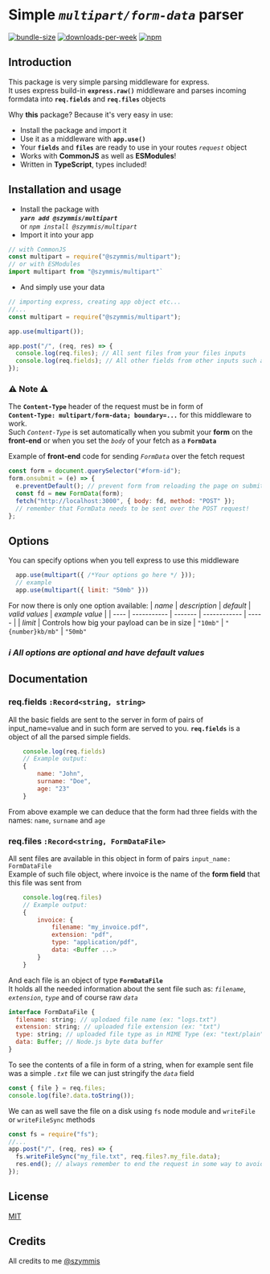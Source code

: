 # Simple _`multipart/form-data`_ parser

[![bundle-size](https://img.shields.io/bundlephobia/minzip/vite-express)](https://www.npmjs.org/package/vite-express)
[![downloads-per-week](https://img.shields.io/npm/dt/@szymmis/multipart?color=success)](https://www.npmjs.org/package/@szymmis/multipart)
[![npm](https://img.shields.io/npm/v/@szymmis/multipart?color=purple)](https://www.npmjs.org/package/@szymmis/multipart)

## Introduction

This package is very simple parsing middleware for express. \
It uses express build-in **`express.raw()`** middleware and parses incoming formdata into **`req.fields`** and **`req.files`** objects

Why **this** package? Because it's very easy in use:

- Install the package and import it
- Use it as a middleware with **`app.use()`**
- Your **`fields`** and **`files`** are ready to use in your routes *`request`* object
- Works with **CommonJS** as well as **ESModules**!
- Written in **TypeScript**, types included!

## Installation and usage

- Install the package with\
   ***`yarn add @szymmis/multipart`***\
   or
  *`npm install @szymmis/multipart`*
- Import it into your app

```js
// with CommonJS
const multipart = require("@szymmis/multipart");
// or with ESModules
import multipart from "@szymmis/multipart"`
```

- And simply use your data

```js
// importing express, creating app object etc...
//...
const multipart = require("@szymmis/multipart");

app.use(multipart());

app.post("/", (req, res) => {
  console.log(req.files); // All sent files from your files inputs
  console.log(req.fields); // All other fields from other inputs such as text,number,etc
});
```

### ⚠️ **Note** ⚠️

The **`Content-Type`** header of the request must be in form of\
**`Content-Type: multipart/form-data; boundary=...`** for this middleware to work.\
Such *`Content-Type`* is set automatically when
you submit your **form** on the **front-end** or when you set the *`body`* of your fetch as a **`FormData`**

Example of **front-end** code for sending *`FormData`* over the fetch request

```js
const form = document.querySelector("#form-id");
form.onsubmit = (e) => {
  e.preventDefault(); // prevent form from reloading the page on submitting
  const fd = new FormData(form);
  fetch("http://localhost:3000", { body: fd, method: "POST" });
  // remember that FormData needs to be sent over the POST request!
};
```

## Options

You can specify options when you tell express to use this middleware
```js
  app.use(multipart({ /*Your options go here */ }));
  // example
  app.use(multipart({ limit: "50mb" }))
```
For now there is only one option available:
| *name* | *description* | *default* | *valid values* | *example value* |
| ---- | ----------- | ------- | ------------ | ----- |
| *limit* | Controls how big your payload can be in size | `"10mb"` | `"{number}kb/mb"` | `"50mb"`

### *ℹ️ All options are optional and have default values*
## Documentation

### req.fields `:Record<string, string>`

All the basic fields are sent to the server in form of pairs of input_name=value
and in such form are served to you. **`req.fields`** is a object of all the parsed simple
fields.

```js
    console.log(req.fields)
    // Example output:
    {
        name: "John",
        surname: "Doe",
        age: "23"
    }
```

From above example we can deduce that the form had three fields with the
names: `name`, `surname` and `age`

### req.files `:Record<string, FormDataFile>`

All sent files are available in this object in form of pairs `input_name: FormDataFile`\
Example of such file object, where invoice is the name of the **form field** that
this file was sent from

```js
    console.log(req.files)
    // Example output:
    {
        invoice: {
            filename: "my_invoice.pdf",
            extension: "pdf",
            type: "application/pdf",
            data: <Buffer ...>
        }
    }
```

And each file is an object of type **`FormDataFile`** \
It holds all the needed information about the sent file such as: *`filename`*, *`extension`*, *`type`* and of course raw *`data`*

```js
interface FormDataFile {
  filename: string; // uplodaed file name (ex: "logs.txt")
  extension: string; // uploaded file extension (ex: "txt")
  type: string; // uploaded file type as in MIME Type (ex: "text/plain")
  data: Buffer; // Node.js byte data buffer
}
```

To see the contents of a file in form of a string, when for example sent file was a simple *`.txt`* file we can just stringify the *`data`* field

```js
const { file } = req.files;
console.log(file?.data.toString());
```

We can as well save the file on a disk using `fs` node module and `writeFile` or `writeFileSync` methods

```js
const fs = require("fs");
//...
app.post("/", (req, res) => {
  fs.writeFileSync("my_file.txt", req.files?.my_file.data);
  res.end(); // always remember to end the request in some way to avoid stalling it
});
```

## License

[MIT](https://github.com/szymmis/multipart/blob/master/LICENSE)

## Credits

All credits to me
[@szymmis](https://github.com/szymmis)
